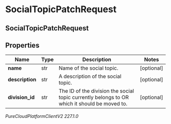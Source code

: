# SocialTopicPatchRequest

## SocialTopicPatchRequest

## Properties

|Name | Type | Description | Notes|
|------------ | ------------- | ------------- | -------------|
| **name** | str | Name of the social topic. | [optional] |
| **description** | str | A description of the social topic. | [optional] |
| **division_id** | str | The ID of the division the social topic currently belongs to OR which it should be moved to. | [optional] |



_PureCloudPlatformClientV2 227.1.0_
